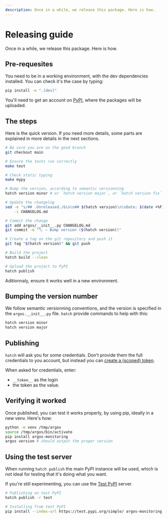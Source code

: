 ```yaml
---
description: Once in a while, we release this package. Here is how.
---
```

# Releasing guide

Once in a while, we release this package. Here is how.

## Pre-requesites

You need to be in a working environment, with the dev dependencies installed. You can check it's the case by typing:

```bash
pip install -e ".[dev]"
```

You'll need to get an account on [PyPI](https://pypi.org), where the packages will be uploaded.

## The steps

Here is the quick version. If you need more details, some parts are explained in more details in the next sections.

```bash
# Be sure you are on the good branch
git checkout main

# Ensure the tests run correctly
make test

# Check static typing
make mypy

# Bump the version, according to semantic versionning
hatch version minor # or `hatch version major`, or `hatch version fix`

# Update the changelog
sed -e "s/## .Unreleased./&\n\n## $(hatch version)\n\nDate: $(date +%F)/" \
    -i CHANGELOG.md

# Commit the change
git add argos/__init__.py CHANGELOG.md
git commit -m "🏷 — Bump version ($(hatch version))"

# Create a tag on the git repository and push it
git tag "$(hatch version)" && git push

# Build the project
hatch build --clean

# Upload the project to PyPI
hatch publish
```

Aditionnaly, ensure it works well in a new environment.

## Bumping the version number

We follow semantic versionning conventions, and the version is specified in the `argos.__init__.py` file.
`hatch` provide commands to help with this:

```bash
hatch version minor
hatch version major
```

## Publishing

`hatch` will ask you for some credentials. Don't provide them the full credentials to you account, but instead you can [create a (scoped) token](https://pypi.org/manage/account/token/).

When asked for credentials, enter:

- `__token__` as the login
- the token as the value.

## Verifying it worked

Once published, you can test it works properly, by using pip, ideally in a new venv. Here's how:

```bash
python -m venv /tmp/argos
source /tmp/argos/bin/activate
pip install argos-monitoring
argos version # should output the proper version
```

## Using the test server

When running `hatch publish` the main PyPI instance will be used, which is not ideal for testing that it's doing what you want.

If you're still experimenting, you can use the [Test PyPI](https://test.pypi.org) server.

```bash
# Publishing on test PyPI
hatch publish -r test

# Installing from test PyPI
pip install --index-url https://test.pypi.org/simple/ argos-monitoring

```
